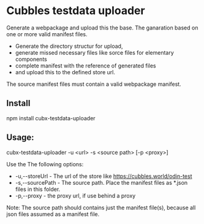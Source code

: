# Cubbles testdata uploader 

Generate a webpackage and upload this the base. The ganaration based on one or more valid manifest files.   
* Generate the directory structur for upload, 
* generate missed necessary files like sorce files for elementary components
* complete manifest with the reference of generated files  
* and upload this to the defined store url.

The source manifest files must contain a valid webpackage manifest.
 
## Install
  npm install cubx-testdata-uploader
  
## Usage: 
  cubx-testdata-uploader -u \<url\> -s \<source path\> \[-p \<proxy\>\]
    
Use the The following options:     
* -u,--storeUrl - The url of the store like https://cubbles.world/odin-test 
* -s,--sourcePath - The source path. Place the manifest files as *.json files in this folder.
* -p,--proxy - the proxy url, if use behind a proxy   

Note: The source path should contains just the manifest file(s), because all json files assumed as a manifest file. 